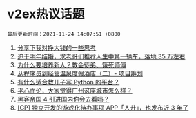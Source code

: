 # v2ex热议话题

`最后更新时间：2021-11-24 14:07:51 +0800`

1. [分享下我对挣大钱的一些思考](https://www.v2ex.com/t/817584)
1. [迫于明年结婚，求老哥们推荐人生中第一辆车，落地 35 万左右](https://www.v2ex.com/t/817417)
1. [为什么要培养新人？教会徒弟、饿死师傅](https://www.v2ex.com/t/817476)
1. [从程序员到经营温泉度假酒店（二）- 项目筹划](https://www.v2ex.com/t/817581)
1. [有什么适合教儿子写 Python 的平台？](https://www.v2ex.com/t/817546)
1. [平心而论，大家觉得广州这座城市怎么样？](https://www.v2ex.com/t/817537)
1. [黑客帝国 4 引进国内你会去看吗？](https://www.v2ex.com/t/817561)
1. [[GP] 独立开发的游戏化待办事项 APP「人升」，也发布近 3 年了](https://www.v2ex.com/t/817518)

